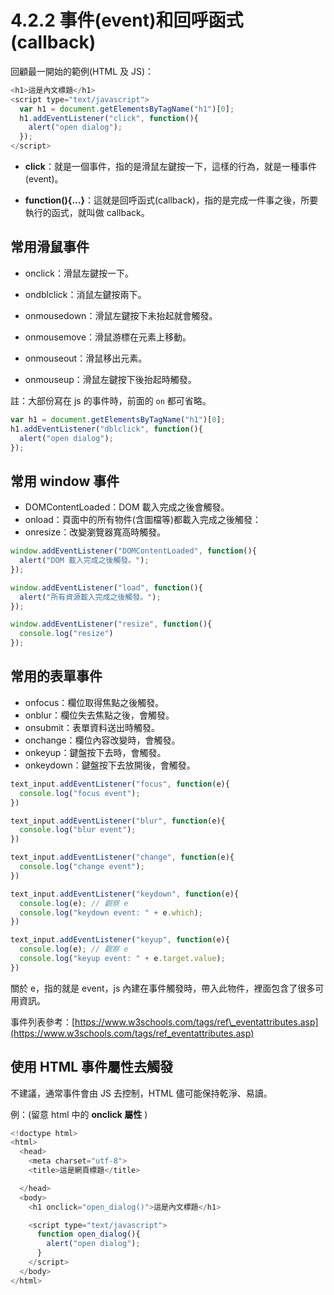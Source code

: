 # 4.2.2 事件\(event\)和回呼函式\(callback\)

回顧最一開始的範例\(HTML 及 JS\)：

```js
<h1>這是內文標題</h1>
<script type="text/javascript">
  var h1 = document.getElementsByTagName("h1")[0];
  h1.addEventListener("click", function(){
    alert("open dialog");
  });
</script>
```

* **click**：就是一個事件，指的是滑鼠左鍵按一下，這樣的行為，就是一種事件\(event\)。

* **function\(\){...}**：這就是回呼函式\(callback\)，指的是完成一件事之後，所要執行的函式，就叫做 callback。

## 常用滑鼠事件

* onclick：滑鼠左鍵按一下。

* ondblclick：消鼠左鍵按兩下。

* onmousedown：滑鼠左鍵按下未抬起就會觸發。

* onmousemove：滑鼠游標在元素上移動。

* onmouseout：滑鼠移出元素。

* onmouseup：滑鼠左鍵按下後抬起時觸發。

註：大部份寫在 js 的事件時，前面的 `on` 都可省略。

```js
var h1 = document.getElementsByTagName("h1")[0];
h1.addEventListener("dblclick", function(){
  alert("open dialog");
});
```

## 常用 window 事件

* DOMContentLoaded：DOM 載入完成之後會觸發。
* onload：頁面中的所有物件\(含圖檔等\)都載入完成之後觸發：
* onresize：改變瀏覽器寬高時觸發。

```js
window.addEventListener("DOMContentLoaded", function(){
  alert("DOM 載入完成之後觸發。");
});
```

```js
window.addEventListener("load", function(){
  alert("所有資源載入完成之後觸發。");
});
```

```js
window.addEventListener("resize", function(){
  console.log("resize")
});
```

## 常用的表單事件

* onfocus：欄位取得焦點之後觸發。
* onblur：欄位失去焦點之後，會觸發。
* onsubmit：表單資料送出時觸發。
* onchange：欄位內容改變時，會觸發。
* onkeyup：鍵盤按下去時，會觸發。
* onkeydown：鍵盤按下去放開後，會觸發。

```js
text_input.addEventListener("focus", function(e){
  console.log("focus event");
})
```

```js
text_input.addEventListener("blur", function(e){
  console.log("blur event");
})
```

```js
text_input.addEventListener("change", function(e){
  console.log("change event");
})
```

```js
text_input.addEventListener("keydown", function(e){
  console.log(e); // 觀察 e
  console.log("keydown event: " + e.which);
})
```

```js
text_input.addEventListener("keyup", function(e){
  console.log(e); // 觀察 e
  console.log("keyup event: " + e.target.value);
})
```

關於 e，指的就是 event，js 內建在事件觸發時，帶入此物件，裡面包含了很多可用資訊。

事件列表參考：[https://www.w3schools.com/tags/ref\_eventattributes.asp](https://www.w3schools.com/tags/ref_eventattributes.asp)

## 使用 HTML 事件屬性去觸發

不建議，通常事件會由 JS 去控制，HTML 儘可能保持乾淨、易讀。

例：\(留意 html 中的 **onclick 屬性** \)

```js
<!doctype html>
<html>
  <head>
    <meta charset="utf-8">
    <title>這是網頁標題</title>

  </head>
  <body>
    <h1 onclick="open_dialog()">這是內文標題</h1>

    <script type="text/javascript">
      function open_dialog(){
        alert("open dialog");
      }
    </script>
  </body>
</html>
```



